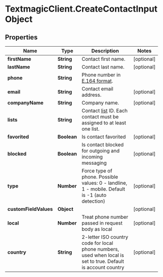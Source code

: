 # TextmagicClient.CreateContactInputObject

## Properties
Name | Type | Description | Notes
------------ | ------------- | ------------- | -------------
**firstName** | **String** | Contact first name. | [optional] 
**lastName** | **String** | Contact last name. | [optional] 
**phone** | **String** | Phone number in [E.164 format](https://en.wikipedia.org/wiki/E.164). | 
**email** | **String** | Contact email address. | [optional] 
**companyName** | **String** | Company name. | [optional] 
**lists** | **String** | Contact [list](http://docs.textmagictesting.com/#tag/Lists) ID. Each contact must be assigned to at least one list. | 
**favorited** | **Boolean** | Is contact favorited | [optional] 
**blocked** | **Boolean** | Is contact blocked for outgoing and incoming messaging | [optional] 
**type** | **Number** | Force type of phone. Possible values: 0 - landline, 1 - mobile. Default is -1 (auto detection) | [optional] 
**customFieldValues** | **Object** |  | [optional] 
**local** | **Number** | Treat phone number passed in request body as local | [optional] 
**country** | **String** | 2-letter ISO country code for local phone numbers, used when local is  set to true. Default is account country | [optional] 


